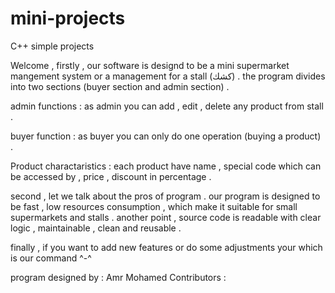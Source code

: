 # mini-projects
C++ simple projects

Welcome , firstly , our software is designd to be a mini supermarket mangement system or a management for a stall (كشك) .
the program divides into two sections (buyer section and admin section) .

admin functions :
as admin you can add , edit , delete any product from stall .

buyer function :
as buyer you can only do one operation (buying a product) .

Product charactaristics :
each product have name , special code which can be accessed by , price , discount in percentage .

second , let we talk about the pros of program .
our program is designed to be fast , low resources consumption , which make it suitable for small supermarkets and stalls .
another point , source code is readable with clear logic , maintainable , clean and reusable .

finally , if you want to add new features or do some adjustments your which is our command ^-^

program designed by : Amr Mohamed
Contributors        : 
